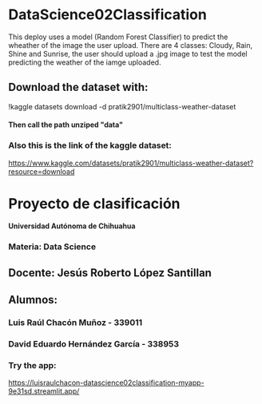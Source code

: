 # DataScience02Classification
This deploy uses a model (Random Forest Classifier) to predict the wheather of the image the user upload.
There are 4 classes: Cloudy, Rain, Shine and Sunrise, the user should upload a .jpg image to test the model predicting the weather of the iamge uploaded.

## Download the dataset with:
!kaggle datasets download -d pratik2901/multiclass-weather-dataset 
#### Then call the path unziped "data"

### Also this is the link of the kaggle dataset:

https://www.kaggle.com/datasets/pratik2901/multiclass-weather-dataset?resource=download

# Proyecto de clasificación

#### Universidad Autónoma de Chihuahua
### Materia: Data Science

## Docente: Jesús Roberto López Santillan

## Alumnos: 
### Luis Raúl Chacón Muñoz - 339011
### David Eduardo Hernández García - 338953

### Try the app:
https://luisraulchacon-datascience02classification-myapp-9e31sd.streamlit.app/

